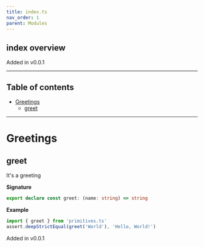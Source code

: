 ```yaml
---
title: index.ts
nav_order: 1
parent: Modules
---
```


## index overview

Added in v0.0.1

---

<h2 class="text-delta">Table of contents</h2>

- [Greetings](#greetings)
  - [greet](#greet)

---

# Greetings

## greet

It's a greeting

**Signature**

```ts
export declare const greet: (name: string) => string
```

**Example**

```ts
import { greet } from 'primitives.ts'
assert.deepStrictEqual(greet('World'), 'Hello, World!')
```

Added in v0.0.1

